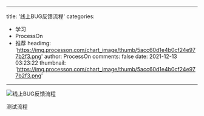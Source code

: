 
---
title: '线上BUG反馈流程'
categories: 
 - 学习
 - ProcessOn
 - 推荐
headimg: 'https://img.processon.com/chart_image/thumb/5acc60d1e4b0cf24e977b2f3.png'
author: ProcessOn
comments: false
date: 2021-12-13 03:23:22
thumbnail: 'https://img.processon.com/chart_image/thumb/5acc60d1e4b0cf24e977b2f3.png'
---

<div>   
<img class="thumb" alt="线上BUG反馈流程" src="https://img.processon.com/chart_image/thumb/5acc60d1e4b0cf24e977b2f3.png" referrerpolicy="no-referrer">
<p>测试流程</p>  
</div>
            